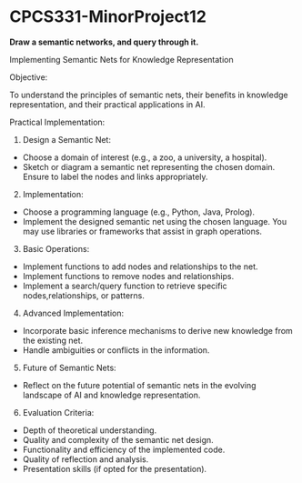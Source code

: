 # CPCS331-MinorProject12
**Draw a semantic networks, and query through it.**

Implementing Semantic Nets for Knowledge Representation

Objective:

To understand the principles of semantic nets, their benefits in knowledge representation, and their practical applications in AI.

Practical Implementation:

1. Design a Semantic Net:
* Choose a domain of interest (e.g., a zoo, a university, a hospital).
* Sketch or diagram a semantic net representing the chosen domain. Ensure to label the nodes and links appropriately.
2. Implementation:
* Choose a programming language (e.g., Python, Java, Prolog).
* Implement the designed semantic net using the chosen language. You may use libraries or frameworks that assist in graph operations.
3. Basic Operations:
* Implement functions to add nodes and relationships to the net.
* Implement functions to remove nodes and relationships.
* Implement a search/query function to retrieve specific nodes,relationships, or patterns.
4. Advanced Implementation:
* Incorporate basic inference mechanisms to derive new knowledge from the existing net.
* Handle ambiguities or conflicts in the information.
5. Future of Semantic Nets:
* Reflect on the future potential of semantic nets in the evolving landscape of AI and knowledge representation.
6. Evaluation Criteria:
* Depth of theoretical understanding.
* Quality and complexity of the semantic net design.
* Functionality and efficiency of the implemented code.
* Quality of reflection and analysis.
* Presentation skills (if opted for the presentation).
